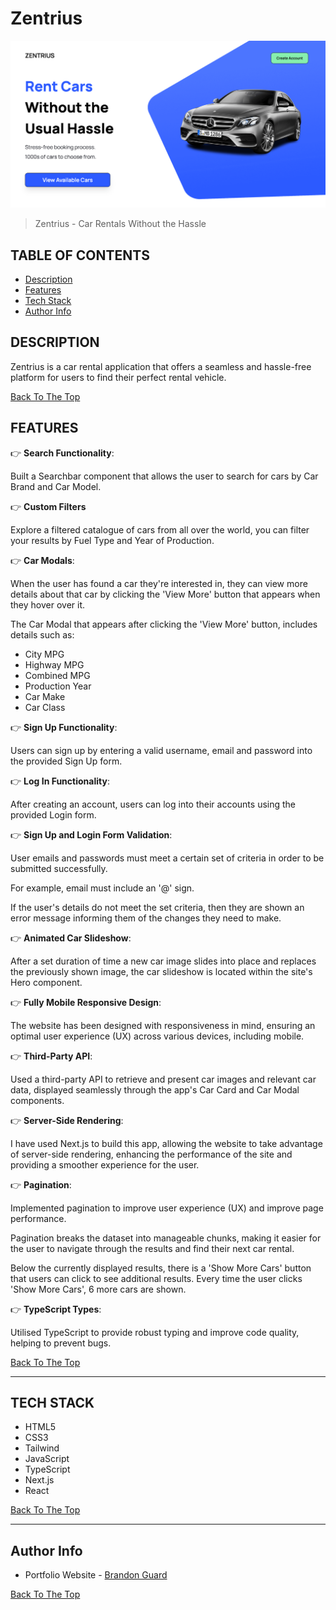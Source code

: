 # Zentrius

![Project Image](./public/zentrius-min.png)

> Zentrius - Car Rentals Without the Hassle

## TABLE OF CONTENTS

- [Description](#description)
- [Features](#features)
- [Tech Stack](#tech-stack)
- [Author Info](#author-info)

## DESCRIPTION

Zentrius is a car rental application that offers a seamless and hassle-free platform for users to find their perfect rental vehicle.

[Back To The Top](#zentrius)

## FEATURES

👉 **Search Functionality**:

Built a Searchbar component that allows the user to search for cars by Car Brand and Car Model.

👉 **Custom Filters**

Explore a filtered catalogue of cars from all over the world, you can filter your results by Fuel Type and Year of Production.

👉 **Car Modals**:

When the user has found a car they're interested in, they can view more details about that car by clicking the 'View More' button that appears when they hover over it.

The Car Modal that appears after clicking the 'View More' button, includes details such as:

- City MPG
- Highway MPG
- Combined MPG
- Production Year
- Car Make
- Car Class

👉 **Sign Up Functionality**:

Users can sign up by entering a valid username, email and password into the provided Sign Up form.

👉 **Log In Functionality**:

After creating an account, users can log into their accounts using the provided Login form.

👉 **Sign Up and Login Form Validation**:

User emails and passwords must meet a certain set of criteria in order to be submitted successfully.

For example, email must include an '@' sign.

If the user's details do not meet the set criteria, then they are shown an error message informing them of the changes they need to make.

👉 **Animated Car Slideshow**:

After a set duration of time a new car image slides into place and replaces the previously shown image, the car slideshow is located within the site's Hero component.

👉 **Fully Mobile Responsive Design**:

The website has been designed with responsiveness in mind, ensuring an optimal user experience (UX) across various devices, including mobile.

👉 **Third-Party API**:

Used a third-party API to retrieve and present car images and relevant car data, displayed seamlessly through the app's Car Card and Car Modal components.

👉 **Server-Side Rendering**:

I have used Next.js to build this app, allowing the website to take advantage of server-side rendering, enhancing the performance of the site and providing a smoother experience for the user.

👉 **Pagination**:

Implemented pagination to improve user experience (UX) and improve page performance.

Pagination breaks the dataset into manageable chunks, making it easier for the user to navigate through the results and find their next car rental.

Below the currently displayed results, there is a 'Show More Cars' button that users can click to see additional results. Every time the user clicks 'Show More Cars', 6 more cars are shown.

👉 **TypeScript Types**:

Utilised TypeScript to provide robust typing and improve code quality, helping to prevent bugs.

[Back To The Top](#zentrius)

---

## TECH STACK

- HTML5
- CSS3
- Tailwind
- JavaScript
- TypeScript
- Next.js
- React

[Back To The Top](#zentrius)

---

## Author Info

- Portfolio Website - [Brandon Guard](https://www.brandon-guard.com)

[Back To The Top](#zentrius)
